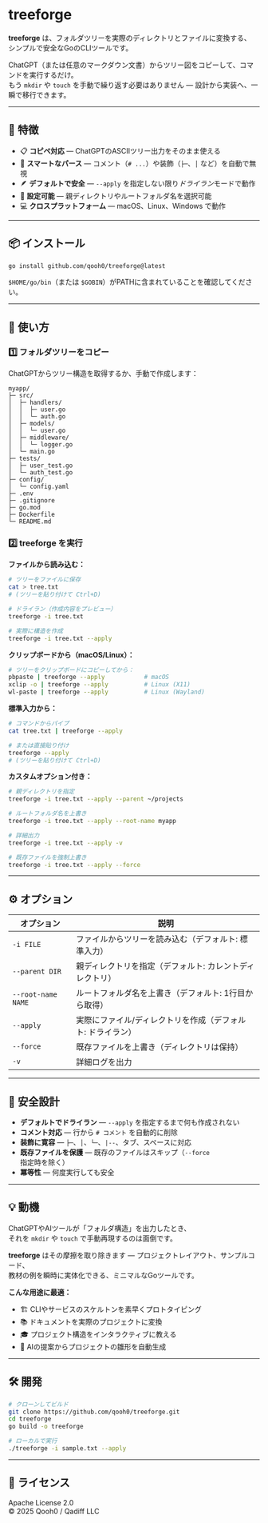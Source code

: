 # treeforge

**treeforge** は、フォルダツリーを実際のディレクトリとファイルに変換する、  
シンプルで安全なGoのCLIツールです。

ChatGPT（または任意のマークダウン文書）からツリー図をコピーして、コマンドを実行するだけ。  
もう `mkdir` や `touch` を手動で繰り返す必要はありません — 設計から実装へ、一瞬で移行できます。

---

## 🚀 特徴

- 📋 **コピペ対応** — ChatGPTのASCIIツリー出力をそのまま使える
- 🧩 **スマートなパース** — コメント（`# ...`）や装飾（`├─`、`│` など）を自動で無視
- 🪶 **デフォルトで安全** — `--apply` を指定しない限り*ドライラン*モードで動作
- 🔧 **設定可能** — 親ディレクトリやルートフォルダ名を選択可能
- 💻 **クロスプラットフォーム** — macOS、Linux、Windows で動作

---

## 📦 インストール
```bash
go install github.com/qooh0/treeforge@latest
```

`$HOME/go/bin`（または `$GOBIN`）がPATHに含まれていることを確認してください。

---

## 🧭 使い方

### 1️⃣ フォルダツリーをコピー

ChatGPTからツリー構造を取得するか、手動で作成します：
```text
myapp/
├─ src/
│  ├─ handlers/
│  │  ├─ user.go
│  │  └─ auth.go
│  ├─ models/
│  │  └─ user.go
│  ├─ middleware/
│  │  └─ logger.go
│  └─ main.go
├─ tests/
│  ├─ user_test.go
│  └─ auth_test.go
├─ config/
│  └─ config.yaml
├─ .env
├─ .gitignore
├─ go.mod
├─ Dockerfile
└─ README.md
```

### 2️⃣ treeforge を実行

**ファイルから読み込む：**
```bash
# ツリーをファイルに保存
cat > tree.txt
# (ツリーを貼り付けて Ctrl+D)

# ドライラン（作成内容をプレビュー）
treeforge -i tree.txt

# 実際に構造を作成
treeforge -i tree.txt --apply
```

**クリップボードから（macOS/Linux）：**
```bash
# ツリーをクリップボードにコピーしてから：
pbpaste | treeforge --apply           # macOS
xclip -o | treeforge --apply          # Linux (X11)
wl-paste | treeforge --apply          # Linux (Wayland)
```

**標準入力から：**
```bash
# コマンドからパイプ
cat tree.txt | treeforge --apply

# または直接貼り付け
treeforge --apply
# (ツリーを貼り付けて Ctrl+D)
```

**カスタムオプション付き：**
```bash
# 親ディレクトリを指定
treeforge -i tree.txt --apply --parent ~/projects

# ルートフォルダ名を上書き
treeforge -i tree.txt --apply --root-name myapp

# 詳細出力
treeforge -i tree.txt --apply -v

# 既存ファイルを強制上書き
treeforge -i tree.txt --apply --force
```

---

## ⚙️ オプション

| オプション             | 説明                                         |
| ------------------ | ------------------------------------------ |
| `-i FILE`          | ファイルからツリーを読み込む（デフォルト: 標準入力）              |
| `--parent DIR`     | 親ディレクトリを指定（デフォルト: カレントディレクトリ）            |
| `--root-name NAME` | ルートフォルダ名を上書き（デフォルト: 1行目から取得）             |
| `--apply`          | 実際にファイル/ディレクトリを作成（デフォルト: ドライラン）          |
| `--force`          | 既存ファイルを上書き（ディレクトリは保持）                     |
| `-v`               | 詳細ログを出力                                    |

---

## 🧩 安全設計

- **デフォルトでドライラン** — `--apply` を指定するまで何も作成されない
- **コメント対応** — 行から `# コメント` を自動的に削除
- **装飾に寛容** — `├─`、`│`、`└─`、`|--`、タブ、スペースに対応
- **既存ファイルを保護** — 既存のファイルはスキップ（`--force` 指定時を除く）
- **冪等性** — 何度実行しても安全

---

## 💡 動機

ChatGPTやAIツールが「フォルダ構造」を出力したとき、  
それを `mkdir` や `touch` で手動再現するのは面倒です。

**treeforge** はその摩擦を取り除きます — プロジェクトレイアウト、サンプルコード、  
教材の例を瞬時に実体化できる、ミニマルなGoツールです。

**こんな用途に最適：**
- 🏗️ CLIやサービスのスケルトンを素早くプロトタイピング
- 📚 ドキュメントを実際のプロジェクトに変換
- 🎓 プロジェクト構造をインタラクティブに教える
- 🤖 AIの提案からプロジェクトの雛形を自動生成

---

## 🛠️ 開発
```bash
# クローンしてビルド
git clone https://github.com/qooh0/treeforge.git
cd treeforge
go build -o treeforge

# ローカルで実行
./treeforge -i sample.txt --apply
```

---

## 📄 ライセンス

Apache License 2.0  
© 2025 Qooh0 / Qadiff LLC


